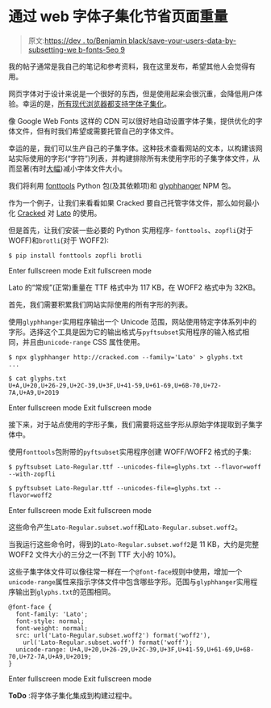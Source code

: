 # 通过 web 字体子集化节省页面重量

> 原文:[https://dev . to/Benjamin black/save-your-users-data-by-subsetting-we b-fonts-5eo 9](https://dev.to/benjaminblack/save-your-users-data-by-subsetting-web-fonts-5eo9)

我的帖子通常是我自己的笔记和参考资料，我在这里发布，希望其他人会觉得有用。

网页字体对于设计来说是一个很好的东西，但是使用起来会很沉重，会降低用户体验。幸运的是，[所有现代浏览器都支持字体子集化](https://developer.mozilla.org/en-US/docs/Web/CSS/@font-face/unicode-range)。

像 Google Web Fonts 这样的 CDN 可以很好地自动设置字体子集，提供优化的字体文件，但有时我们希望或需要托管自己的字体文件。

幸运的是，我们可以生产自己的子集字体。这种技术查看网站的文本，以构建该网站实际使用的字形(“字符”)列表，并构建排除所有未使用字形的子集字体文件，从而显著(有时[大幅](https://fonts.google.com/specimen/M+PLUS+1p))减小字体文件大小。

我们将利用 [fonttools](https://github.com/fonttools/fonttools) Python 包(及其依赖项)和 [glyphhanger](https://github.com/filamentgroup/glyphhanger) NPM 包。

作为一个例子，让我们来看看如果 Cracked 要自己托管字体文件，那么如何最小化 [Cracked](http://www.cracked.com/) 对 [Lato](https://fonts.google.com/specimen/Lato) 的使用。

但是首先，让我们安装一些必要的 Python 实用程序- `fonttools`、`zopfli`(对于 WOFF)和`brotli`(对于 WOFF2):

```
$ pip install fonttools zopfli brotli 
```

Enter fullscreen mode Exit fullscreen mode

Lato 的“常规”(正常)重量在 TTF 格式中为 117 KB，在 WOFF2 格式中为 32KB。

首先，我们需要积累我们网站实际使用的所有字形的列表。

使用`glyphhanger`实用程序输出一个 Unicode 范围，网站使用特定字体系列中的字形。选择这个工具是因为它的输出格式与`pyftsubset`实用程序的输入格式相同，并且由`unicode-range` CSS 属性使用。

```
$ npx glyphhanger http://cracked.com --family='Lato' > glyphs.txt
...

$ cat glyphs.txt
U+A,U+20,U+26-29,U+2C-39,U+3F,U+41-59,U+61-69,U+6B-70,U+72-7A,U+A9,U+2019 
```

Enter fullscreen mode Exit fullscreen mode

接下来，对于站点使用的字形子集，我们需要将这些字形从原始字体提取到子集字体中。

使用`fonttools`包附带的`pyftsubset`实用程序创建 WOFF/WOFF2 格式的子集:

```
$ pyftsubset Lato-Regular.ttf --unicodes-file=glyphs.txt --flavor=woff --with-zopfli

$ pyftsubset Lato-Regular.ttf --unicodes-file=glyphs.txt --flavor=woff2 
```

Enter fullscreen mode Exit fullscreen mode

这些命令产生`Lato-Regular.subset.woff`和`Lato-Regular.subset.woff2`。

当我运行这些命令时，得到的`Lato-Regular.subset.woff2`是 11 KB，大约是完整 WOFF2 文件大小的三分之一(不到 TTF 大小的 10%)。

这些子集字体文件可以像往常一样在一个`@font-face`规则中使用，增加一个`unicode-range`属性来指示字体文件中包含哪些字形。范围与`glyphhanger`实用程序输出到`glyphs.txt`的范围相同。

```
@font-face {
  font-family: 'Lato';
  font-style: normal;
  font-weight: normal;
  src: url('Lato-Regular.subset.woff2') format('woff2'),
    url('Lato-Regular.subset.woff') format('woff');
  unicode-range: U+A,U+20,U+26-29,U+2C-39,U+3F,U+41-59,U+61-69,U+6B-70,U+72-7A,U+A9,U+2019;
} 
```

Enter fullscreen mode Exit fullscreen mode

**ToDo** :将字体子集化集成到构建过程中。
